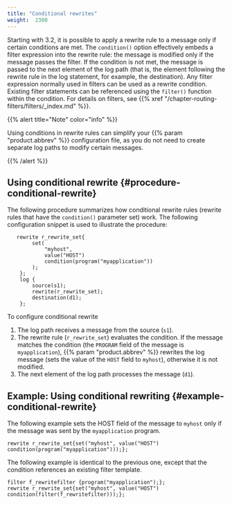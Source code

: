 ```yaml
---
title: "Conditional rewrites"
weight:  2300
---
```

<!-- DISCLAIMER: This file is based on the syslog-ng Open Source Edition documentation https://github.com/balabit/syslog-ng-ose-guides/commit/2f4a52ee61d1ea9ad27cb4f3168b95408fddfdf2 and is used under the terms of The syslog-ng Open Source Edition Documentation License. The file has been modified by Axoflow. -->

Starting with 3.2, it is possible to apply a rewrite rule to a message only if certain conditions are met. The `condition()` option effectively embeds a filter expression into the rewrite rule: the message is modified only if the message passes the filter. If the condition is not met, the message is passed to the next element of the log path (that is, the element following the rewrite rule in the log statement, for example, the destination). Any filter expression normally used in filters can be used as a rewrite condition. Existing filter statements can be referenced using the `filter()` function within the condition. For details on filters, see {{% xref "/chapter-routing-filters/filters/_index.md" %}}.

{{% alert title="Note" color="info" %}}

Using conditions in rewrite rules can simplify your {{% param "product.abbrev" %}} configuration file, as you do not need to create separate log paths to modify certain messages.

{{% /alert %}}


## Using conditional rewrite {#procedure-conditional-rewrite}

The following procedure summarizes how conditional rewrite rules (rewrite rules that have the `condition()` parameter set) work. The following configuration snippet is used to illustrate the procedure:

```shell
   rewrite r_rewrite_set{
        set(
            "myhost",
            value("HOST")
            condition(program("myapplication"))
        );
    };
    log {
        source(s1);
        rewrite(r_rewrite_set);
        destination(d1);
    };
```

To configure conditional rewrite

1. The log path receives a message from the source (`s1`).
2. The rewrite rule (`r_rewrite_set`) evaluates the condition. If the message matches the condition (the `PROGRAM` field of the message is `myapplication`), {{% param "product.abbrev" %}} rewrites the log message (sets the value of the `HOST` field to `myhost`), otherwise it is not modified.
3. The next element of the log path processes the message (`d1`).

## Example: Using conditional rewriting {#example-conditional-rewrite}

The following example sets the HOST field of the message to `myhost` only if the message was sent by the `myapplication` program.

```shell
rewrite r_rewrite_set{set("myhost", value("HOST") condition(program("myapplication")));};
```

The following example is identical to the previous one, except that the condition references an existing filter template.

```shell
filter f_rewritefilter {program("myapplication");};
rewrite r_rewrite_set{set("myhost", value("HOST") condition(filter(f_rewritefilter)));};
```
